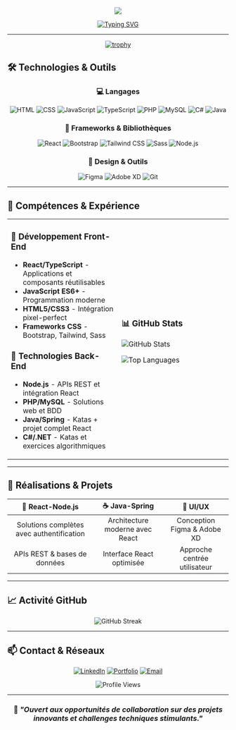 <div align="center">
  <img src="https://capsule-render.vercel.app/api?type=waving&color=0:667eea,100:764ba2&height=200&section=header&text=Damien%20Jaworski&fontSize=50&fontColor=fff&animation=fadeIn&fontAlignY=35&desc=Développeur%20Web%20•%20Spécialisé%20Front-End%20React&descAlignY=55&descSize=20"/>
</div>

<div align="center">
  
[![Typing SVG](https://readme-typing-svg.herokuapp.com?font=Fira+Code&weight=500&size=22&duration=3000&pause=1000&color=667EEA&center=true&vCenter=true&width=500&lines=Passionné+par+React+;En+progression+Full-Stack;Créateur+d'interfaces+modernes)](https://git.io/typing-svg)

</div>

---

<div align="center">

[![trophy](https://github-profile-trophy.vercel.app/?username=snibix&theme=radical&no-frame=true&no-bg=true&margin-w=4&row=1&column=6)](https://github.com/ryo-ma/github-profile-trophy)

</div>

## 🛠️ Technologies & Outils

<div align="center">

### 💻 Langages
![HTML](https://img.shields.io/badge/HTML-E34F26?style=for-the-badge&logo=html5&logoColor=white) 
![CSS](https://img.shields.io/badge/CSS-1572B6?style=for-the-badge&logo=css3&logoColor=white) 
![JavaScript](https://img.shields.io/badge/JavaScript-F7DF1E?style=for-the-badge&logo=javascript&logoColor=black) 
![TypeScript](https://img.shields.io/badge/TypeScript-3178C6?style=for-the-badge&logo=typescript&logoColor=white) 
![PHP](https://img.shields.io/badge/PHP-777BB4?style=for-the-badge&logo=php&logoColor=white) 
![MySQL](https://img.shields.io/badge/MySQL-4479A1?style=for-the-badge&logo=mysql&logoColor=white) 
![C#](https://img.shields.io/badge/C%23-239120?style=for-the-badge&logo=c-sharp&logoColor=white) 
![Java](https://img.shields.io/badge/Java-007396?style=for-the-badge&logo=java&logoColor=white)

### 🚀 Frameworks & Bibliothèques
![React](https://img.shields.io/badge/React-61DAFB?style=for-the-badge&logo=react&logoColor=black) 
![Bootstrap](https://img.shields.io/badge/Bootstrap-7952B3?style=for-the-badge&logo=bootstrap&logoColor=white) 
![Tailwind CSS](https://img.shields.io/badge/Tailwind_CSS-38B2AC?style=for-the-badge&logo=tailwind-css&logoColor=white) 
![Sass](https://img.shields.io/badge/Sass-CC6699?style=for-the-badge&logo=sass&logoColor=white) 
![Node.js](https://img.shields.io/badge/Node.js-339933?style=for-the-badge&logo=node.js&logoColor=white)

### 🎨 Design & Outils
![Figma](https://img.shields.io/badge/Figma-F24E1E?style=for-the-badge&logo=figma&logoColor=white) 
![Adobe XD](https://img.shields.io/badge/Adobe_XD-FF61F6?style=for-the-badge&logo=adobe-xd&logoColor=white) 
![Git](https://img.shields.io/badge/Git-F05032?style=for-the-badge&logo=git&logoColor=white)

</div>

---

## 💼 Compétences & Expérience

<table>
<tr>
<td width="50%">

### 🎯 Développement Front-End
- **React/TypeScript** - Applications et composants réutilisables
- **JavaScript ES6+** - Programmation moderne
- **HTML5/CSS3** - Intégration pixel-perfect
- **Frameworks CSS** - Bootstrap, Tailwind, Sass

### 🔧 Technologies Back-End
- **Node.js** - APIs REST et intégration React
- **PHP/MySQL** - Solutions web et BDD
- **Java/Spring** - Katas + projet complet React
- **C#/.NET** - Katas et exercices algorithmiques

</td>
<td width="50%">

### 📊 GitHub Stats
![GitHub Stats](https://github-readme-stats.vercel.app/api?username=snibix&show_icons=true&theme=radical&hide_border=true&bg_color=0d1117&title_color=667eea&icon_color=667eea)

![Top Languages](https://github-readme-stats.vercel.app/api/top-langs/?username=snibix&layout=compact&theme=radical&hide_border=true&bg_color=0d1117&title_color=667eea)

</td>
</tr>
</table>

---

## 🎯 Réalisations & Projets

<div align="center">

| 🚀 **React-Node.js** | ☕ **Java-Spring** | 🎨 **UI/UX** |
|:---:|:---:|:---:|
| Solutions complètes avec authentification | Architecture moderne avec React | Conception Figma & Adobe XD |
| APIs REST & bases de données | Interface React optimisée | Approche centrée utilisateur |

</div>

---

## 📈 Activité GitHub

<div align="center">
  <img src="https://github-readme-streak-stats.herokuapp.com/?user=snibix&theme=radical&hide_border=true&background=0d1117&stroke=667eea&ring=667eea&fire=667eea&currStreakLabel=667eea" alt="GitHub Streak" />
</div>

---

## 📫 Contact & Réseaux

<div align="center">

[![LinkedIn](https://img.shields.io/badge/LinkedIn-0077B5?style=for-the-badge&logo=linkedin&logoColor=white)](https://www.linkedin.com/in/damien-jaworski/)
[![Portfolio](https://img.shields.io/badge/Portfolio-FF5722?style=for-the-badge&logo=web&logoColor=white)](https://snibix.github.io/Portfolio/)
[![Email](https://img.shields.io/badge/Email-D14836?style=for-the-badge&logo=gmail&logoColor=white)](mailto:damien.dev2022@gmail.com)

![Profile Views](https://komarev.com/ghpvc/?username=snibix&color=667eea&style=for-the-badge&label=Vues+du+profil)

</div>

---

<div align="center">

### 💭 *"Ouvert aux opportunités de collaboration sur des projets innovants et challenges techniques stimulants."*

</div>
